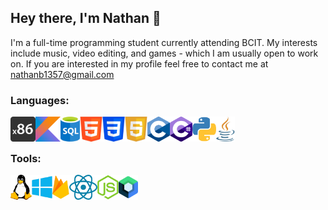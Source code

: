 ## Hey there, I'm Nathan 👋

I'm a full-time programming student currently attending BCIT. My interests include music, video editing, and games - which I am usually open to work on.
If you are interested in my profile feel free to contact me at [nathanb1357@gmail.com](https://nathanb1357@gmail.com)

### Languages:
<img align="left" alt="x86" height="40px" src="https://github.com/nathanb1357/nathanb1357/blob/main/Images/x86.png" />
<img align="left" alt="Kotlin" height="40px" src="https://github.com/nathanb1357/nathanb1357/blob/main/Images/kotlin.png" />
<img align="left" alt="SQL" height="40px" src="https://github.com/nathanb1357/nathanb1357/blob/main/Images/sql.png" />
<img align="left" alt="HTML" height="40px" src="https://github.com/nathanb1357/nathanb1357/blob/main/Images/html.png" />
<img align="left" alt="CSS" height="40px" src="https://github.com/nathanb1357/nathanb1357/blob/main/Images/css.png" />
<img align="left" alt="JavaScript" height="40px" src="https://github.com/nathanb1357/nathanb1357/blob/main/Images/javascript.png" />
<img align="left" alt="C" height="40px" src="https://github.com/nathanb1357/nathanb1357/blob/main/Images/c.png" />
<img align="left" alt="Csharp" height="40px" src="https://github.com/nathanb1357/nathanb1357/blob/main/Images/csharp.png" />
<img align="left" alt="Python" height="40px" src="https://github.com/nathanb1357/nathanb1357/blob/main/Images/python.png" />
<img align="left" alt="Java" height="40px" src="https://github.com/nathanb1357/nathanb1357/blob/main/Images/java.png" />
<br/><br/>

### Tools:
<img align="left" alt="Linux" height="40px" src="https://github.com/nathanb1357/nathanb1357/blob/main/Images/linux.png" />
<img align="left" alt="Windows" height="40px" src="https://github.com/nathanb1357/nathanb1357/blob/main/Images/windows.png" />
<img align="left" alt="Firebase" height="40px" src="https://github.com/nathanb1357/nathanb1357/blob/main/Images/firebase.png" />
<img align="left" alt="React" height="40px" src="https://github.com/nathanb1357/nathanb1357/blob/main/Images/react.png" />
<img align="left" alt="Node.js" height="40px" src="https://github.com/nathanb1357/nathanb1357/blob/main/Images/node.png" />
<img align="left" alt="Jetpack Compose" height="40px" src="https://github.com/nathanb1357/nathanb1357/blob/main/Images/compose.png" />
<br/><br/><br/><br/>
